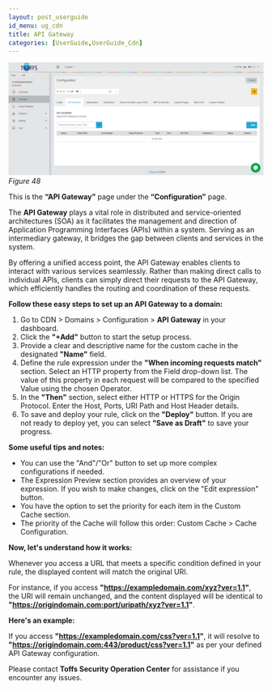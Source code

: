 ```yaml
---
layout: post_userguide
id_menu: ug_cdn
title: API Gateway
categories: [UserGuide,UserGuide_Cdn]
---
```


![800](/public/assets/images/userguide/cdn/48.png)
*Figure 48*

This is the **“API Gateway”** page under the **“Configuration”** page.

The **API Gateway** plays a vital role in distributed and service-oriented architectures (SOA) as it facilitates the management and direction of Application Programming Interfaces (APIs) within a system. Serving as an intermediary gateway, it bridges the gap between clients and services in the system.

By offering a unified access point, the API Gateway enables clients to interact with various services seamlessly. Rather than making direct calls to individual APIs, clients can simply direct their requests to the API Gateway, which efficiently handles the routing and coordination of these requests.


**Follow these easy steps to set up an API Gateway to a domain:**

1. Go to CDN > Domains > Configuration > **API Gateway** in your dashboard.
2. Click the **"+Add"** button to start the setup process.
3. Provide a clear and descriptive name for the custom cache in the designated **"Name"** field.
4. Define the rule expression under the **"When incoming requests match"** section. Select an HTTP property from the Field drop-down list. The value of this property in each request will be compared to the specified Value using the chosen Operator.
5. In the **"Then"** section, select either HTTP or HTTPS for the Origin Protocol. Enter the Host, Ports, URI Path and Host Header  details.
6. To save and deploy your rule, click on the **"Deploy"** button. If you are not ready to deploy yet, you can select **"Save as Draft"** to save your progress.


**Some useful tips and notes:**

- You can use the "And"/"Or" button to set up more complex configurations if needed.
- The Expression Preview section provides an overview of your expression. If you wish to make changes, click on the "Edit expression" button.
- You have the option to set the priority for each item in the Custom Cache section.
- The priority of the Cache will follow this order: Custom Cache > Cache Configuration.


**Now, let's understand how it works:**

Whenever you access a URL that meets a specific condition defined in your rule, the displayed content will match the original URI.

For instance, if you access **"https://exampledomain.com/xyz?ver=1.1"**, the URI will remain unchanged, and the content displayed will be identical to **"https://origindomain.com:port/uripath/xyz?ver=1.1"**.

**Here's an example:**

If you access **"https://exampledomain.com/css?ver=1.1"**, it will resolve to **"https://origindomain.com:443/product/css?ver=1.1"** as per your defined API Gateway configuration.


Please contact **Toffs Security Operation Center** for assistance if you encounter any issues.